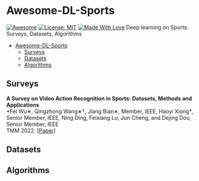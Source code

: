 # Awesome-DL-Sports
[![Awesome](https://cdn.rawgit.com/sindresorhus/awesome/d7305f38d29fed78fa85652e3a63e154dd8e8829/media/badge.svg)](https://github.com/OrilinZ/Awesome-DL-Sports) 
[![License: MIT](https://img.shields.io/badge/License-MIT-green.svg)](https://opensource.org/licenses/MIT)
[![Made With Love](https://img.shields.io/badge/Made%20With-Love-red.svg)](https://github.com/chetanraj/awesome-github-badges)
Deep learning on Sports: Surveys, Datasets, Algorithms
- [Awesome-DL-Sports](#Awesome-DL-Sports)
  - [Surveys](#Surveys)
  - [Datasets](#Datsets)
  - [Algorithms](#Algorithms)

## Surveys

<!-- **Title** \
*author* \
arXiv 2023. [[Paper](link)] [[Github](link)]\
13 Feb 2023 -->

**A Survey on Video Action Recognition in Sports: Datasets, Methods and Applications** \
*Fei Wu∗, Qingzhong Wang∗†, Jiang Bian∗, Member, IEEE, Haoyi Xiong†, Senior Member, IEEE, Ning Ding, Feixiang Lu, Jun Cheng, and Dejing Dou, Senior Member, IEEE \
TMM 2022. [[Paper](https://ieeexplore.ieee.org/abstract/document/9999033)]


## Datasets

## Algorithms

